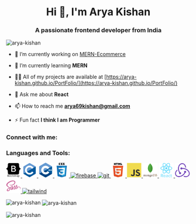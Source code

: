 <h1 align="center">Hi 👋, I'm Arya Kishan</h1>
<h3 align="center">A passionate frontend developer from India</h3>
<img align="right" width="400" src="https://media.tenor.com/A-xepNszV9YAAAAi/ai-bot.gif" alt="">

<p align="left"> <img src="https://komarev.com/ghpvc/?username=arya-kishan&label=Profile%20views&color=0e75b6&style=flat" alt="arya-kishan" /> </p>

- 🔭 I’m currently working on [MERN-Ecommerce](https://heroic-twilight-9e84af.netlify.app/cart/65c3aaabec580b8a6d506d9e)

- 🌱 I’m currently learning **MERN**

- 👨‍💻 All of my projects are available at [https://arya-kishan.github.io/PortFolio/](https://arya-kishan.github.io/PortFolio/)

- 💬 Ask me about **React**

- 📫 How to reach me **arya69kishan@gmail.com**

- ⚡ Fun fact **I think I am Programmer**

<h3 align="left">Connect with me:</h3>
<p align="left">
</p>

<h3 align="left">Languages and Tools:</h3>
<p align="left"> <a href="https://getbootstrap.com" target="_blank" rel="noreferrer"> <img src="https://raw.githubusercontent.com/devicons/devicon/master/icons/bootstrap/bootstrap-plain-wordmark.svg" alt="bootstrap" width="40" height="40"/> </a> <a href="https://www.cprogramming.com/" target="_blank" rel="noreferrer"> <img src="https://raw.githubusercontent.com/devicons/devicon/master/icons/c/c-original.svg" alt="c" width="40" height="40"/> </a> <a href="https://www.w3schools.com/cpp/" target="_blank" rel="noreferrer"> <img src="https://raw.githubusercontent.com/devicons/devicon/master/icons/cplusplus/cplusplus-original.svg" alt="cplusplus" width="40" height="40"/> </a> <a href="https://www.w3schools.com/css/" target="_blank" rel="noreferrer"> <img src="https://raw.githubusercontent.com/devicons/devicon/master/icons/css3/css3-original-wordmark.svg" alt="css3" width="40" height="40"/> </a> <a href="https://firebase.google.com/" target="_blank" rel="noreferrer"> <img src="https://www.vectorlogo.zone/logos/firebase/firebase-icon.svg" alt="firebase" width="40" height="40"/> </a> <a href="https://git-scm.com/" target="_blank" rel="noreferrer"> <img src="https://www.vectorlogo.zone/logos/git-scm/git-scm-icon.svg" alt="git" width="40" height="40"/> </a> <a href="https://www.w3.org/html/" target="_blank" rel="noreferrer"> <img src="https://raw.githubusercontent.com/devicons/devicon/master/icons/html5/html5-original-wordmark.svg" alt="html5" width="40" height="40"/> </a> <a href="https://developer.mozilla.org/en-US/docs/Web/JavaScript" target="_blank" rel="noreferrer"> <img src="https://raw.githubusercontent.com/devicons/devicon/master/icons/javascript/javascript-original.svg" alt="javascript" width="40" height="40"/> </a> <a href="https://www.mongodb.com/" target="_blank" rel="noreferrer"> <img src="https://raw.githubusercontent.com/devicons/devicon/master/icons/mongodb/mongodb-original-wordmark.svg" alt="mongodb" width="40" height="40"/> </a> <a href="https://reactjs.org/" target="_blank" rel="noreferrer"> <img src="https://raw.githubusercontent.com/devicons/devicon/master/icons/react/react-original-wordmark.svg" alt="react" width="40" height="40"/> </a> <a href="https://redux.js.org" target="_blank" rel="noreferrer"> <img src="https://raw.githubusercontent.com/devicons/devicon/master/icons/redux/redux-original.svg" alt="redux" width="40" height="40"/> </a> <a href="https://sass-lang.com" target="_blank" rel="noreferrer"> <img src="https://raw.githubusercontent.com/devicons/devicon/master/icons/sass/sass-original.svg" alt="sass" width="40" height="40"/> </a> <a href="https://tailwindcss.com/" target="_blank" rel="noreferrer"> <img src="https://www.vectorlogo.zone/logos/tailwindcss/tailwindcss-icon.svg" alt="tailwind" width="40" height="40"/> </a> </p>

<p><img align="left" src="https://github-readme-stats.vercel.app/api/top-langs?username=arya-kishan&show_icons=true&locale=en&layout=compact" alt="arya-kishan" /></p>

<p>&nbsp;<img align="center" src="https://github-readme-stats.vercel.app/api?username=arya-kishan&show_icons=true&locale=en" alt="arya-kishan" /></p>

<p><img align="center" src="https://github-readme-streak-stats.herokuapp.com/?user=arya-kishan&" alt="arya-kishan" /></p>
